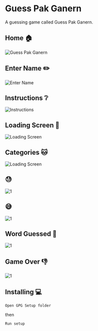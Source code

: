# Guess Pak Ganern
A guessing game called Guess Pak Ganern.

## Home :house:
![Guess Pak Ganern](screenshots/1.png)

## Enter Name :pencil2:
![Enter Name](screenshots/2.png)

## Instructions :grey_question:
![Instructions](screenshots/3.png)

## Loading Screen :lollipop:
![Loading Screen](screenshots/4.png)

## Categories :cat:
![Loading Screen](screenshots/5.png)

## :sweat:
![1](screenshots/6.png)

## :sweat_smile:
![1](screenshots/7.png)

## Word Guessed :clap:
![1](screenshots/8.png)

## Game Over :-1:
![1](screenshots/8.png)

## Installing :computer:
```
Open GPG Setup folder
```
then
```
Run setup
```
